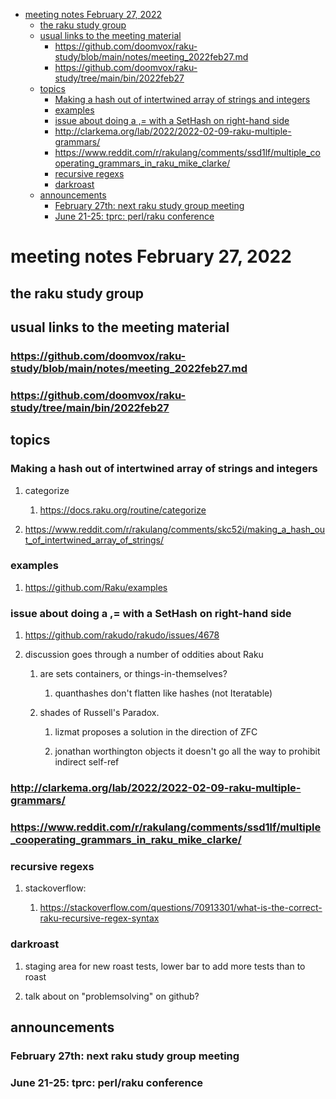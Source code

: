 - [meeting notes February 27, 2022](#org3b05211)
  - [the raku study group](#orgf213a85)
  - [usual links to the meeting material](#orge7f615c)
    - [<https://github.com/doomvox/raku-study/blob/main/notes/meeting_2022feb27.md>](#orgf98038d)
    - [<https://github.com/doomvox/raku-study/tree/main/bin/2022feb27>](#org8df6782)
  - [topics](#org7e85c71)
    - [Making a hash out of intertwined array of strings and integers](#org9c29d3f)
    - [examples](#orgea29d36)
    - [issue about doing a ,= with a SetHash on right-hand side](#org81f4274)
    - [<http://clarkema.org/lab/2022/2022-02-09-raku-multiple-grammars/>](#org5765f98)
    - [<https://www.reddit.com/r/rakulang/comments/ssd1lf/multiple_cooperating_grammars_in_raku_mike_clarke/>](#org210e2d1)
    - [recursive regexs](#orgeadc9a4)
    - [darkroast](#orgd933dbe)
  - [announcements](#orge481858)
    - [February 27th: next raku study group meeting](#org3dcb141)
    - [June 21-25: tprc: perl/raku conference](#org3354f94)


<a id="org3b05211"></a>

# meeting notes February 27, 2022


<a id="orgf213a85"></a>

## the raku study group


<a id="orge7f615c"></a>

## usual links to the meeting material


<a id="orgf98038d"></a>

### <https://github.com/doomvox/raku-study/blob/main/notes/meeting_2022feb27.md>


<a id="org8df6782"></a>

### <https://github.com/doomvox/raku-study/tree/main/bin/2022feb27>


<a id="org7e85c71"></a>

## topics


<a id="org9c29d3f"></a>

### Making a hash out of intertwined array of strings and integers

1.  categorize

    1.  <https://docs.raku.org/routine/categorize>

2.  <https://www.reddit.com/r/rakulang/comments/skc52i/making_a_hash_out_of_intertwined_array_of_strings/>


<a id="orgea29d36"></a>

### examples

1.  <https://github.com/Raku/examples>


<a id="org81f4274"></a>

### issue about doing a ,= with a SetHash on right-hand side

1.  <https://github.com/rakudo/rakudo/issues/4678>

2.  discussion goes through a number of oddities about Raku

    1.  are sets containers, or things-in-themselves?
    
        1.  quanthashes don't flatten like hashes (not Iteratable)
    
    2.  shades of Russell's Paradox.
    
        1.  lizmat proposes a solution in the direction of ZFC
        
        2.  jonathan worthington objects it doesn't go all the way to prohibit indirect self-ref


<a id="org5765f98"></a>

### <http://clarkema.org/lab/2022/2022-02-09-raku-multiple-grammars/>


<a id="org210e2d1"></a>

### <https://www.reddit.com/r/rakulang/comments/ssd1lf/multiple_cooperating_grammars_in_raku_mike_clarke/>


<a id="orgeadc9a4"></a>

### recursive regexs

1.  stackoverflow:

    1.  <https://stackoverflow.com/questions/70913301/what-is-the-correct-raku-recursive-regex-syntax>


<a id="orgd933dbe"></a>

### darkroast

1.  staging area for new roast tests, lower bar to add more tests than to roast

2.  talk about on "problemsolving" on github?


<a id="orge481858"></a>

## announcements


<a id="org3dcb141"></a>

### February 27th: next raku study group meeting


<a id="org3354f94"></a>

### June 21-25: tprc: perl/raku conference
